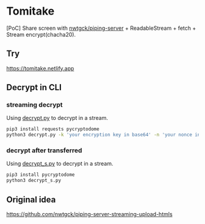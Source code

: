 # Tomitake

\[PoC] Share screen with [nwtgck/piping-server](https://github.com/nwtgck/piping-server) + ReadableStream + fetch + Stream encrypt(chacha20).

## Try

<https://tomitake.netlify.app>

## Decrypt in CLI

### streaming decrypt

Using [decrypt.py](./decrypt.py) to decrypt in a stream.

```bash
pip3 install requests pycryptodome
python3 decrypt.py -k 'your encryption key in base64' -n 'your nonce in base64' <your stream url> | mpv -
```

### decrypt after transferred

Using [decrypt_s.py](./decrypt_s.py) to decrypt in a stream.

```bash
pip3 install pycryptodome
python3 decrypt_s.py
```

## Original idea

<https://github.com/nwtgck/piping-server-streaming-upload-htmls>
